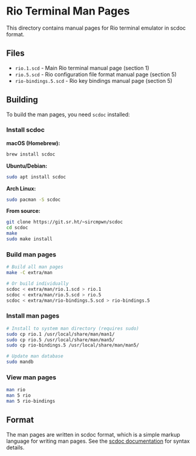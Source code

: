 # Rio Terminal Man Pages

This directory contains manual pages for Rio terminal emulator in scdoc format.

## Files

- `rio.1.scd` - Main Rio terminal manual page (section 1)
- `rio.5.scd` - Rio configuration file format manual page (section 5)  
- `rio-bindings.5.scd` - Rio key bindings manual page (section 5)

## Building

To build the man pages, you need `scdoc` installed:

### Install scdoc

**macOS (Homebrew):**
```bash
brew install scdoc
```

**Ubuntu/Debian:**
```bash
sudo apt install scdoc
```

**Arch Linux:**
```bash
sudo pacman -S scdoc
```

**From source:**
```bash
git clone https://git.sr.ht/~sircmpwn/scdoc
cd scdoc
make
sudo make install
```

### Build man pages

```bash
# Build all man pages
make -C extra/man

# Or build individually
scdoc < extra/man/rio.1.scd > rio.1
scdoc < extra/man/rio.5.scd > rio.5
scdoc < extra/man/rio-bindings.5.scd > rio-bindings.5
```

### Install man pages

```bash
# Install to system man directory (requires sudo)
sudo cp rio.1 /usr/local/share/man/man1/
sudo cp rio.5 /usr/local/share/man/man5/
sudo cp rio-bindings.5 /usr/local/share/man/man5/

# Update man database
sudo mandb
```

### View man pages

```bash
man rio
man 5 rio
man 5 rio-bindings
```

## Format

The man pages are written in scdoc format, which is a simple markup language for writing man pages. See the [scdoc documentation](https://git.sr.ht/~sircmpwn/scdoc) for syntax details.
